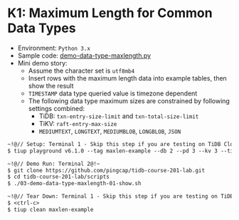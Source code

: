 # K1: Maximum Length for Common Data Types
+ Environment: `Python 3.x`
+ Sample code:
[demo-data-type-maxlength.py](https://github.com/pingcap/tidb-course-201-lab/blob/master/scripts/demo-data-type-maxlength.py)
+ Mini demo story:
  + Assume the character set is `utf8mb4`
  + Insert rows with the maximum length data into example tables, then show the result
  + `TIMESTAMP` data type queried value is timezone dependent
  + The following data type maximum sizes are constrained by following settings combined:
    + TiDB: `txn-entry-size-limit` and `txn-total-size-limit`
    + TiKV: `raft-entry-max-size`
    + `MEDIUMTEXT`, `LONGTEXT`, `MEDIUMBLOB`, `LONGBLOB`, `JSON` 
```8
~!@// Setup: Terminal 1 - Skip this step if you are testing on TiDB Cloud@!~
$ tiup playground v6.1.0 --tag maxlen-example --db 2 --pd 3 --kv 3 --tiflash 1

~!@// Demo Run: Terminal 2@!~
$ git clone https://github.com/pingcap/tidb-course-201-lab.git
$ cd tidb-course-201-lab/scripts
$ ./03-demo-data-type-maxlength-01-show.sh

~!@// Tear Down: Terminal 1 - Skip this step if you are testing on TiDB Cloud@!~
$ <ctrl-c>
$ tiup clean maxlen-example
```